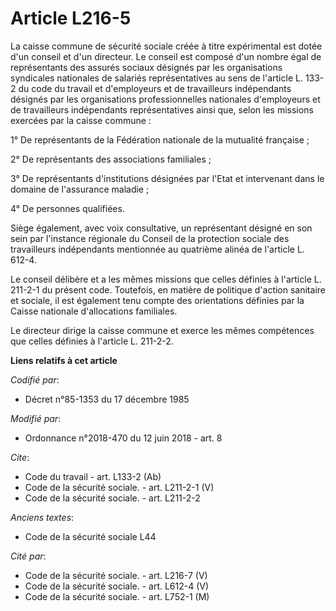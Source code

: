 # Article L216-5

La caisse commune de sécurité sociale créée à titre expérimental est dotée d'un conseil et d'un directeur. Le conseil est
composé d'un nombre égal de représentants des assurés sociaux désignés par les organisations syndicales nationales de
salariés représentatives au sens de l'article L. 133-2 du code du travail et d'employeurs et de travailleurs indépendants
désignés par les organisations professionnelles nationales d'employeurs et de travailleurs indépendants représentatives ainsi
que, selon les missions exercées par la caisse commune : 

1° De représentants de la Fédération nationale de la mutualité française ; 

2° De représentants des associations familiales ; 

3° De représentants d'institutions désignées par l'Etat et intervenant dans le domaine de l'assurance maladie ; 

4° De personnes qualifiées. 

Siège également, avec voix consultative, un représentant désigné en son sein par l'instance régionale du Conseil de la
protection sociale des travailleurs indépendants mentionnée au quatrième alinéa de l'article L. 612-4. 

Le conseil délibère et a les mêmes missions que celles définies à l'article L. 211-2-1 du présent code. Toutefois, en matière
de politique d'action sanitaire et sociale, il est également tenu compte des orientations définies par la Caisse nationale
d'allocations familiales. 

Le directeur dirige la caisse commune et exerce les mêmes compétences que celles définies à l'article L. 211-2-2.

**Liens relatifs à cet article**

_Codifié par_:

  - Décret n°85-1353 du 17 décembre 1985

_Modifié par_:

  - Ordonnance n°2018-470 du 12 juin 2018 - art. 8

_Cite_:

  - Code du travail - art. L133-2 (Ab)
  - Code de la sécurité sociale. - art. L211-2-1 (V)
  - Code de la sécurité sociale. - art. L211-2-2

_Anciens textes_:

  - Code de la sécurité sociale L44

_Cité par_:

  - Code de la sécurité sociale. - art. L216-7 (V)
  - Code de la sécurité sociale. - art. L612-4 (V)
  - Code de la sécurité sociale. - art. L752-1 (M)
